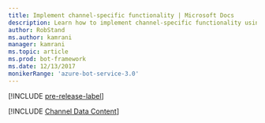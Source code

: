 ```yaml
---
title: Implement channel-specific functionality | Microsoft Docs
description: Learn how to implement channel-specific functionality using the Bot Builder SDK for .NET.
author: RobStand
ms.author: kamrani
manager: kamrani
ms.topic: article
ms.prod: bot-framework
ms.date: 12/13/2017
monikerRange: 'azure-bot-service-3.0'
---
```

[!INCLUDE [pre-release-label](../includes/pre-release-label-v3.md)]

[!INCLUDE [Channel Data Content](../includes/snippet-channeldata.md)]
